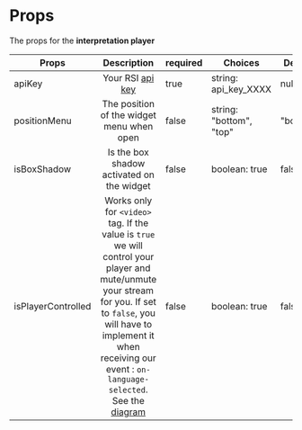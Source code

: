 # Props

The props for the **interpretation player**

| Props                | Description           | required |     Choices |       Default|
| -------------       |:-------------:|         -------------  |-------------  |-------------  |
| apiKey            | Your RSI [api key](/getting-started/api-key) | true | string: api_key_XXXX | null |
| positionMenu          | The position of the widget menu when open| false | string: "bottom", "top" | "bottom" |
| isBoxShadow         | Is the box shadow activated on the widget| false | boolean: true|false | true |
| isPlayerControlled         | Works only for `<video>` tag. If the value is `true` we will control your player and mute/unmute your stream for you. If set to `false`, you will have to implement it when receiving our event : `on-language-selected`.   See the [diagram](/interpretation-player/index.html#stream-and-virtual-platform-user-s-event-page.html)| false | boolean: true|false | false |
